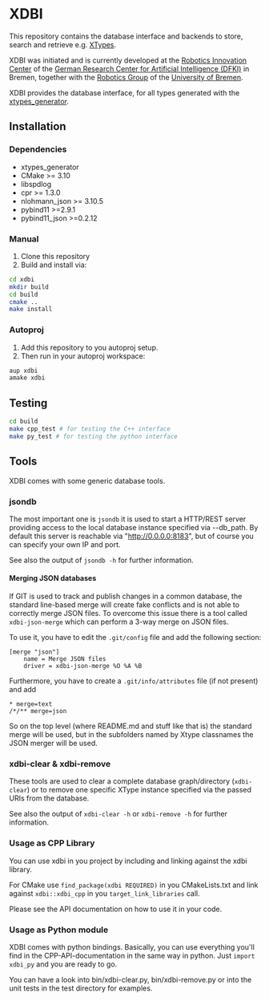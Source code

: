 # XDBI

This repository contains the database interface and backends to store, search and retrieve e.g. [XTypes](https://github.com/dfki-ric/xtypes).

XDBI was initiated and is currently developed at the
[Robotics Innovation Center](http://robotik.dfki-bremen.de/en/startpage.html) of the
[German Research Center for Artificial Intelligence (DFKI)](http://www.dfki.de) in Bremen,
together with the [Robotics Group](http://www.informatik.uni-bremen.de/robotik/index_en.php)
of the [University of Bremen](http://www.uni-bremen.de/en.html).

XDBI provides the database interface, for all types generated with the [xtypes_generator](https://github.com/dfki-ric/xtypes_generator).

## Installation
### Dependencies
- xtypes_generator
- CMake >= 3.10
- libspdlog
- cpr >= 1.3.0
- nlohmann_json >= 3.10.5
- pybind11 >=2.9.1
- pybind11_json >=0.2.12

### Manual
1. Clone this repository
2. Build and install via:
  ```bash
  cd xdbi
  mkdir build
  cd build
  cmake ..
  make install
  ```

### Autoproj
1. Add this repository to you autoproj setup.
2. Then run in your autoproj workspace:
  ```bash
  aup xdbi
  amake xdbi
  ```

## Testing
```bash
cd build
make cpp_test # for testing the C++ interface
make py_test # for testing the python interface
```


## Tools
XDBI comes with some generic database tools.

### jsondb
The most important one is `jsondb` it is used to start a HTTP/REST server providing access to the local database instance specified via  --db_path.
By default this server is reachable via "http://0.0.0.0:8183", but of course you can specify your own IP and port.

See also the output of `jsondb -h` for further information.

#### Merging JSON databases

If GIT is used to track and publish changes in a common database,
the standard line-based merge will create fake conflicts and is not able to correctly merge JSON files.
To overcome this issue there is a tool called `xdbi-json-merge` which can perform a 3-way merge on JSON files.

To use it, you have to edit the `.git/config` file and add the following section:

```
[merge "json"]
    name = Merge JSON files
    driver = xdbi-json-merge %O %A %B
```

Furthermore, you have to create a `.git/info/attributes` file (if not present) and add

```
* merge=text
/*/** merge=json
```

So on the top level (where README.md and stuff like that is) the standard merge will be used,
but in the subfolders named by Xtype classnames the JSON merger will be used.

### xdbi-clear & xdbi-remove
These tools are used to clear a complete database graph/directory (`xdbi-clear`) or to remove one specific XType instance specified via the passed URIs from the database.

See also the output of `xdbi-clear -h` or `xdbi-remove -h` for further information.

### Usage as CPP Library
You can use xdbi in you project by including and linking against the xdbi library.

For CMake use `find_package(xdbi REQUIRED)` in you CMakeLists.txt and link against `xdbi::xdbi_cpp` in you `target_link_libraries` call.

Please see the API documentation on how to use it in your code.

### Usage as Python module
XDBI comes with python bindings. Basically, you can use everything you'll find in the CPP-API-documentation in the same way in python.
Just `import xdbi_py` and you are ready to go.

You can have a look into bin/xdbi-clear.py, bin/xdbi-remove.py or into the unit tests in the test directory for examples.
